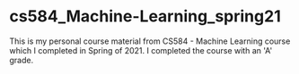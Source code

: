 # cs584_Machine-Learning_spring21
This is my personal course material from CS584 - Machine Learning course which I completed in Spring of 2021. I completed the course with an 'A' grade.
